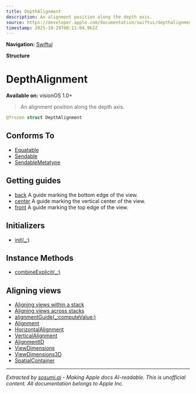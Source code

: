 ```yaml
---
title: DepthAlignment
description: An alignment position along the depth axis.
source: https://developer.apple.com/documentation/swiftui/depthalignment
timestamp: 2025-10-29T00:11:04.962Z
---
```


**Navigation:** [Swiftui](/documentation/swiftui)

**Structure**

# DepthAlignment

**Available on:** visionOS 1.0+

> An alignment position along the depth axis.

```swift
@frozen struct DepthAlignment
```

## Conforms To

- [Equatable](/documentation/Swift/Equatable)
- [Sendable](/documentation/Swift/Sendable)
- [SendableMetatype](/documentation/Swift/SendableMetatype)

## Getting guides

- [back](/documentation/swiftui/depthalignment/back) A guide marking the bottom edge of the view.
- [center](/documentation/swiftui/depthalignment/center) A guide marking the vertical center of the view.
- [front](/documentation/swiftui/depthalignment/front) A guide marking the top edge of the view.

## Initializers

- [init(_:)](/documentation/swiftui/depthalignment/init(_:))

## Instance Methods

- [combineExplicit(_:)](/documentation/swiftui/depthalignment/combineexplicit(_:))

## Aligning views

- [Aligning views within a stack](/documentation/swiftui/aligning-views-within-a-stack)
- [Aligning views across stacks](/documentation/swiftui/aligning-views-across-stacks)
- [alignmentGuide(_:computeValue:)](/documentation/swiftui/view/alignmentguide(_:computevalue:))
- [Alignment](/documentation/swiftui/alignment)
- [HorizontalAlignment](/documentation/swiftui/horizontalalignment)
- [VerticalAlignment](/documentation/swiftui/verticalalignment)
- [AlignmentID](/documentation/swiftui/alignmentid)
- [ViewDimensions](/documentation/swiftui/viewdimensions)
- [ViewDimensions3D](/documentation/swiftui/viewdimensions3d)
- [SpatialContainer](/documentation/swiftui/spatialcontainer)

---

*Extracted by [sosumi.ai](https://sosumi.ai) - Making Apple docs AI-readable.*
*This is unofficial content. All documentation belongs to Apple Inc.*
